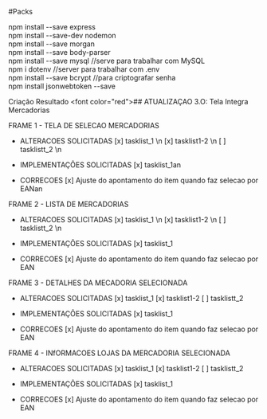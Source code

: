 #Packs
<p>

npm install --save express<br/>
npm install --save-dev nodemon<br/>
npm install --save morgan<br/>
npm install --save body-parser<br/>
npm install --save mysql //serve para trabalhar com MySQL<br/> 
npm i dotenv 
//server para trabalhar com .env<br/> 
npm install --save bcrypt  //para criptografar senha
 <br/> 
npm install jsonwebtoken --save <br/>


</p>



Criação	Resultado
<font color=\"red\">## ATUALIZAÇAO 3.O: Tela Integra Mercadorias</font>  

FRAME 1 - TELA DE SELECAO MERCADORIAS
 

- ALTERACOES SOLICITADAS
[x] tasklist_1 \n
[x] tasklist1-2 \n
[ ] tasklistt_2 \n
 

- IMPLEMENTAÇÔES SOLICITADAS
[x] tasklist_1an
 

- CORRECOES
[x] Ajuste do apontamento do item quando faz selecao por EANan
 

FRAME 2 - LISTA DE MERCADORIAS
 

- ALTERACOES SOLICITADAS
[x] tasklist_1 \n
[x] tasklist1-2 \n
[ ] tasklistt_2 \n
 

- IMPLEMENTAÇÔES SOLICITADAS
[x] tasklist_1
 

- CORRECOES
[x] Ajuste do apontamento do item quando faz selecao por EAN
 

FRAME 3 - DETALHES DA MECADORIA SELECIONADA
 

- ALTERACOES SOLICITADAS
[x] tasklist_1
[x] tasklist1-2
[ ] tasklistt_2
 

- IMPLEMENTAÇÔES SOLICITADAS
[x] tasklist_1
 

- CORRECOES
[x] Ajuste do apontamento do item quando faz selecao por EAN
 

FRAME 4 - INfORMACOES LOJAS DA MERCADORIA SELECIONADA
 

- ALTERACOES SOLICITADAS
[x] tasklist_1
[x] tasklist1-2
[ ] tasklistt_2
 

- IMPLEMENTAÇÔES SOLICITADAS
[x] tasklist_1
 

- CORRECOES
[x] Ajuste do apontamento do item quando faz selecao por EAN
 
